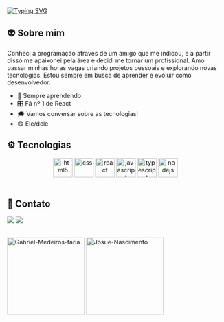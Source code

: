 <a align="center" href="https://git.io/typing-svg">
  <img src="https://readme-typing-svg.herokuapp.com?font=Fira+Code&size=30&pause=1000&color=C7F601&center=true&vCenter=true&width=900&height=60&lines=Ol%C3%A1%2C++seja+bem+vindo!+%F0%9F%92%BB" alt="Typing SVG" />
</a>
</br>

## 👽 Sobre mim

Conheci a programação através de um amigo que me indicou, e a partir disso me apaixonei pela área e decidi me tornar um profissional. Amo passar minhas horas vagas criando projetos pessoais e explorando novas tecnologias. Estou sempre em busca de aprender e evoluir como desenvolvedor.
 
  - 🚀 Sempre aprendendo
  - 🎛️ Fã nº 1 de React
  - 🗯️ Vamos conversar sobre as tecnologias!
  - 😄 Ele/dele

## ⚙️ Tecnologias

 <div align="center">
  <img height="45px" src="https://cdn.jsdelivr.net/gh/devicons/devicon/icons/html5/html5-original.svg" alt="html5"/>
  <img height="45px" src="https://cdn.jsdelivr.net/gh/devicons/devicon/icons/css3/css3-original.svg" alt="css"/>
  <img height="45px" src="https://cdn.jsdelivr.net/gh/devicons/devicon/icons/react/react-original.svg" alt="react"/>
  <img height="45px" src="https://cdn.jsdelivr.net/gh/devicons/devicon/icons/javascript/javascript-plain.svg" alt="javascript"/>
  <img height="45px" src="https://cdn.jsdelivr.net/gh/devicons/devicon/icons/typescript/typescript-original.svg" alt="typescript"/>
  <img height="45px" src="https://cdn.jsdelivr.net/gh/devicons/devicon/icons/nodejs/nodejs-original.svg" alt="nodejs"/>
</div>
</br>

## 💬 Contato

<div>
  <a href="rnascimentojosue@gmail.com"><img src="https://img.shields.io/badge/Gmail-D14836?style=for-the-badge&logo=gmail&logoColor=white"><a/> 
  <a href="https://www.linkedin.com/in/josue-nascimentodev/"><img src="https://img.shields.io/badge/LinkedIn-0077B5?style=for-the-badge&logo=linkedin&logoColor=white"><a/> 
</div>
    
 ##
    
 <div align="left">
  <img height="180em" src="https://github-readme-stats.vercel.app/api?username=Josue-Nascimento&show_icons=true&theme=merko" alt="Gabriel-Medeiros-faria"/>
  <img height="180em" src="https://github-readme-stats.vercel.app/api/top-langs/?username=Josue-Nascimento&layout=compact&theme=merko" alt="Josue-Nascimento"/>
</div> 
</br>
